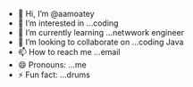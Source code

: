 - 👋 Hi, I’m @aamoatey
- 👀 I’m interested in ...coding
- 🌱 I’m currently learning ...netwwork engineer 
- 💞️ I’m looking to collaborate on ...coding Java
- 📫 How to reach me ...email
- 😄 Pronouns: ...me
- ⚡ Fun fact: ...drums

<!---
aamoatey/aamoatey is a ✨ special ✨ repository because its `README.md` (this file) appears on your GitHub profile.
You can click the Preview link to take a look at your changes.
--->
